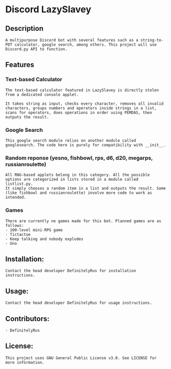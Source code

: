 # Discord LazySlavey

## Description
    A multipurpose Discord bot with several features such as a string-to-PDT calculator, google search, among others. This project will use Discord.py API to function.
    
## Features
### Text-based Calculator
    The text-based calculator featured in LazySlavey is directly stolen from a dedicated console applet.

    It takes string as input, checks every character, removes all invalid characters, groups numbers and operators inside strings in a list, scans for operators, does operations in order using PEMDAS, then outputs the result.
### Google Search
    This google search module relies on another module called googlesearch. The code here is purely for compatibility with __init__.
### Random reponse (yesno, fishbowl, rps, d6, d20, megarps, russianroulette)
    All RNG-based applets belong in this category. All the possible options are categorized in lists stored in a module called listlist.py.
    It simply chooses a random item in a list and outputs the result. Some (like fishbowl and russianroulette) involve more code to work as intended.
### Games
    There are currently no games made for this bot. Planned games are as follows:
    - 100-level mini-RPG game
    - Tictactoe
    - Keep talking and nobody explodes
    - Uno

## Installation:
    Contact the head developer DefinitelyRus for installation instructions.

## Usage:
    Contact the head developer DefinitelyRus for usage instructions.

## Contributors:
    - DefinitelyRus

## License: 
    This project uses GNU General Public License v3.0. See LICENSE for more information.